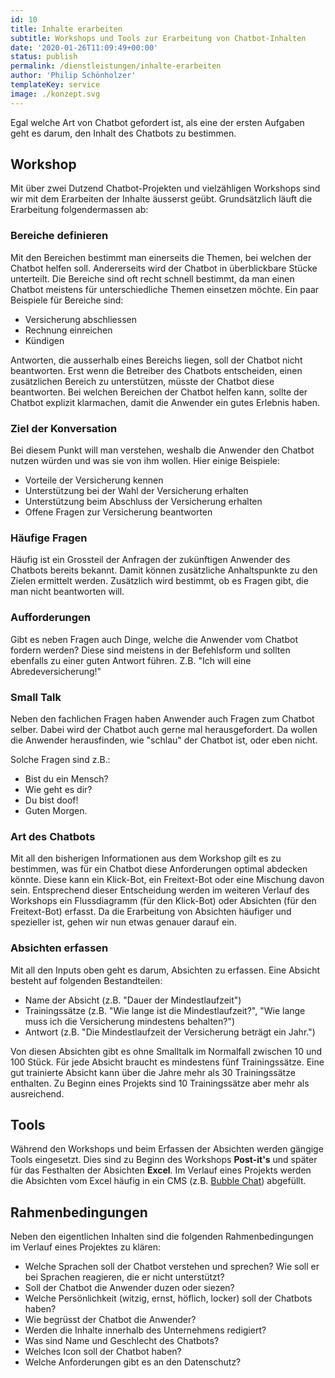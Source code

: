 ```yaml
---
id: 10
title: Inhalte erarbeiten
subtitle: Workshops und Tools zur Erarbeitung von Chatbot-Inhalten
date: '2020-01-26T11:09:49+00:00'
status: publish
permalink: /dienstleistungen/inhalte-erarbeiten
author: 'Philip Schönholzer'
templateKey: service
image: ./konzept.svg
---
```


Egal welche Art von Chatbot gefordert ist, als eine der ersten Aufgaben geht es darum, den Inhalt des Chatbots zu bestimmen.

## Workshop

Mit über zwei Dutzend Chatbot-Projekten und vielzähligen Workshops sind wir mit dem Erarbeiten der Inhalte äusserst geübt. Grundsätzlich läuft die Erarbeitung folgendermassen ab:

### Bereiche definieren

Mit den Bereichen bestimmt man einerseits die Themen, bei welchen der Chatbot helfen soll. Andererseits wird der Chatbot in überblickbare Stücke unterteilt. Die Bereiche sind oft recht schnell bestimmt, da man einen Chatbot meistens für unterschiedliche Themen einsetzen möchte. Ein paar Beispiele für Bereiche sind:

- Versicherung abschliessen
- Rechnung einreichen
- Kündigen

Antworten, die ausserhalb eines Bereichs liegen, soll der Chatbot nicht beantworten. Erst wenn die Betreiber des Chatbots entscheiden, einen zusätzlichen Bereich zu unterstützen, müsste der Chatbot diese beantworten. Bei welchen Bereichen der Chatbot helfen kann, sollte der Chatbot explizit klarmachen, damit die Anwender ein gutes Erlebnis haben.

### Ziel der Konversation

Bei diesem Punkt will man verstehen, weshalb die Anwender den Chatbot nutzen würden und was sie von ihm wollen. Hier einige Beispiele:

- Vorteile der Versicherung kennen
- Unterstützung bei der Wahl der Versicherung erhalten
- Unterstützung beim Abschluss der Versicherung erhalten
- Offene Fragen zur Versicherung beantworten

### Häufige Fragen

Häufig ist ein Grossteil der Anfragen der zukünftigen Anwender des Chatbots bereits bekannt. Damit können zusätzliche Anhaltspunkte zu den Zielen ermittelt werden. Zusätzlich wird bestimmt, ob es Fragen gibt, die man nicht beantworten will.

### Aufforderungen

Gibt es neben Fragen auch Dinge, welche die Anwender vom Chatbot fordern werden? Diese sind meistens in der Befehlsform und sollten ebenfalls zu einer guten Antwort führen. Z.B. "Ich will eine Abredeversicherung!"

### Small Talk

Neben den fachlichen Fragen haben Anwender auch Fragen zum Chatbot selber. Dabei wird der Chatbot auch gerne mal herausgefordert. Da wollen die Anwender herausfinden, wie "schlau" der Chatbot ist, oder eben nicht.

Solche Fragen sind z.B.:

- Bist du ein Mensch?
- Wie geht es dir?
- Du bist doof!
- Guten Morgen.

### Art des Chatbots

Mit all den bisherigen Informationen aus dem Workshop gilt es zu bestimmen, was für ein Chatbot diese Anforderungen optimal abdecken könnte. Diese kann ein Klick-Bot, ein Freitext-Bot oder eine Mischung davon sein. Entsprechend dieser Entscheidung werden im weiteren Verlauf des Workshops ein Flussdiagramm (für den Klick-Bot) oder Absichten (für den Freitext-Bot) erfasst. Da die Erarbeitung von Absichten häufiger und spezieller ist, gehen wir nun etwas genauer darauf ein.

### Absichten erfassen

Mit all den Inputs oben geht es darum, Absichten zu erfassen. Eine Absicht besteht auf folgenden Bestandteilen:

- Name der Absicht (z.B. "Dauer der Mindestlaufzeit")
- Trainingssätze (z.B. "Wie lange ist die Mindestlaufzeit?", "Wie lange muss ich die Versicherung mindestens behalten?")
- Antwort (z.B. "Die Mindestlaufzeit der Versicherung beträgt ein Jahr.")

Von diesen Absichten gibt es ohne Smalltalk im Normalfall zwischen 10 und 100 Stück. Für jede Absicht braucht es mindestens fünf Trainingssätze. Eine gut trainierte Absicht kann über die Jahre mehr als 30 Trainingssätze enthalten. Zu Beginn eines Projekts sind 10 Trainingssätze aber mehr als ausreichend.

## Tools

Während den Workshops und beim Erfassen der Absichten werden gängige Tools eingesetzt. Dies sind zu Beginn des Workshops **Post-it's** und später für das Festhalten der Absichten **Excel**. Im Verlauf eines Projekts werden die Absichten vom Excel häufig in ein CMS (z.B. [Bubble Chat](https://bubble-chat.ch)) abgefüllt.

## Rahmenbedingungen

Neben den eigentlichen Inhalten sind die folgenden Rahmenbedingungen im Verlauf eines Projektes zu klären:

- Welche Sprachen soll der Chatbot verstehen und sprechen? Wie soll er bei Sprachen reagieren, die er nicht unterstützt?
- Soll der Chatbot die Anwender duzen oder siezen?
- Welche Persönlichkeit (witzig, ernst, höflich, locker) soll der Chatbots haben?
- Wie begrüsst der Chatbot die Anwender?
- Werden die Inhalte innerhalb des Unternehmens redigiert?
- Was sind Name und Geschlecht des Chatbots?
- Welches Icon soll der Chatbot haben?
- Welche Anforderungen gibt es an den Datenschutz?
